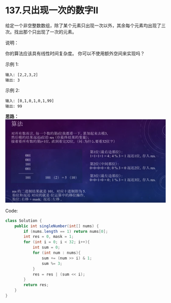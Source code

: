 # 137.只出现一次的数字II

给定一个非空整数数组，除了某个元素只出现一次以外，其余每个元素均出现了三次。找出那个只出现了一次的元素。

说明：

你的算法应该具有线性时间复杂度。 你可以不使用额外空间来实现吗？

示例 1:
```
输入: [2,2,3,2]
输出: 3
```
示例 2:
```
输入: [0,1,0,1,0,1,99]
输出: 99
```

**思路：**
![](imgs/7.png)

Code:
```java
class Solution {
    public int singleNumber(int[] nums) {
        if (nums.length == 1) return nums[0];
        int res = 0, mask = 1;
        for (int i = 0; i < 32; i++){
            int sum = 0;
            for (int num : nums){
                sum += (num >> i) & 1;
                sum %= 3;
            }
            res = res | (sum << i);
        }
        return res;
    }
}
```